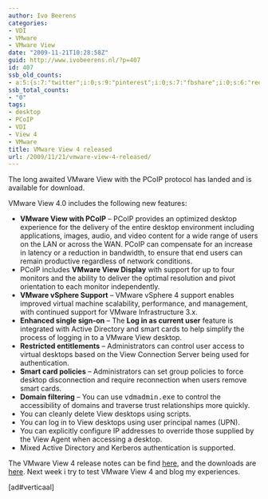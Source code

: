 ```yaml
---
author: Ivo Beerens
categories:
- VDI
- VMware
- VMware View
date: "2009-11-21T10:28:58Z"
guid: http://www.ivobeerens.nl/?p=407
id: 407
ssb_old_counts:
- a:5:{s:7:"twitter";i:0;s:9:"pinterest";i:0;s:7:"fbshare";i:0;s:6:"reddit";i:0;s:6:"tumblr";i:0;}
ssb_total_counts:
- "0"
tags:
- desktop
- PCoIP
- VDI
- View 4
- VMware
title: VMware View 4 released
url: /2009/11/21/vmware-view-4-released/
---
```


The long awaited VMware View with the PCoIP protocol has landed and is available for download.

VMware View 4.0 includes the following new features:

- **VMware View with PCoIP** – PCoIP provides an optimized desktop experience for the delivery of the entire desktop environment including applications, images, audio, and video content for a wide range of users on the LAN or across the WAN. PCoIP can compensate for an increase in latency or a reduction in bandwidth, to ensure that end users can remain productive regardless of network conditions.
- PCoIP includes **VMware View Display** with support for up to four monitors and the ability to deliver the optimal resolution and pivot orientation to each monitor independently.
- **VMware vSphere Support** – VMware vSphere 4 support enables improved virtual machine scalability, performance, and management, with continued support for VMware Infrastructure 3.x.
- **Enhanced single sign-on** – The **Log in as current user** feature is integrated with Active Directory and smart cards to help simplify the process of logging in to a VMware View desktop.
- **Restricted entitlements** – Administrators can control user access to virtual desktops based on the View Connection Server being used for authentication.
- **Smart card policies** – Administrators can set group policies to force desktop disconnection and require reconnection when users remove smart cards.
- **Domain filtering** – You can use <tt>vdmadmin.exe</tt> to control the accessibility of domains and traverse trust relationships more quickly.
- You can cleanly delete View desktops using scripts.
- You can log in to View desktops using user principal names (UPN).
- You can explicitly configure IP addresses to override those supplied by the View Agent when accessing a desktop.
- Mixed Active Directory and Kerberos authentication is supported.

The VMware View 4 release notes can be find [here](http://www.vmware.com/support/view40/doc/releasenotes_viewmanager40.html), and the downloads are [here](http://downloads.vmware.com/d/info/desktop_downloads/vmware_view/4_0). Next week i try to test VMware View 4 and blog my experiences.

 \[ad#verticaal\]
